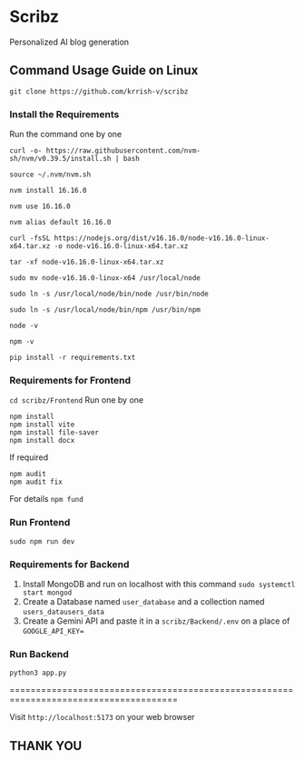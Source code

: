 # Scribz
Personalized AI blog generation

## Command Usage Guide on Linux
`git clone https://github.com/krrish-v/scribz`
### Install the Requirements

Run the command one by one
```
curl -o- https://raw.githubusercontent.com/nvm-sh/nvm/v0.39.5/install.sh | bash

source ~/.nvm/nvm.sh

nvm install 16.16.0

nvm use 16.16.0

nvm alias default 16.16.0

curl -fsSL https://nodejs.org/dist/v16.16.0/node-v16.16.0-linux-x64.tar.xz -o node-v16.16.0-linux-x64.tar.xz

tar -xf node-v16.16.0-linux-x64.tar.xz

sudo mv node-v16.16.0-linux-x64 /usr/local/node

sudo ln -s /usr/local/node/bin/node /usr/bin/node

sudo ln -s /usr/local/node/bin/npm /usr/bin/npm

node -v

npm -v
```

```
pip install -r requirements.txt
```

### Requirements for Frontend

`cd scribz/Frontend`
Run one by one
```
npm install
npm install vite
npm install file-saver
npm install docx
```

If required
```
npm audit
npm audit fix
```
For details
`npm fund`

### Run Frontend
`sudo npm run dev`

### Requirements for Backend

1. Install MongoDB and run on localhost with this command
`sudo systemctl start mongod`
2. Create a Database named `user_database` and a collection named `users_datausers_data`
3. Create a Gemini API and paste it in a `scribz/Backend/.env` on a place of `GOOGLE_API_KEY=`

### Run Backend
`python3 app.py`

======================================================================================

Visit `http://localhost:5173` on your web browser



## THANK YOU



